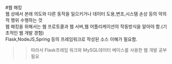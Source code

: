 #웹 해킹  
웹 상에서 본래 의도와 다른 동작을 일으키거나 데이터 도용,변조,시스템 손상 등의 악의적 행위 수행하는 것  
웹 해킹을 위해서는 웹 프로토콜과 웹 서버,웹 어플리케이션의 작동방식을 알아야 함.(기초적인 웹 개발 경험)   
Flask,NodeJS,Spring 등의 프레임워크로 작성된 소스 이해가 필요함.  

>> 따라서 Flask프레임 워크와 MySQL데이터 베이스를 사용한 웹 개발 공부 필요

